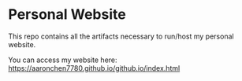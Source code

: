 # Personal Website
This repo contains all the artifacts necessary to run/host my personal website.

You can access my website here: https://aaronchen7780.github.io/github.io/index.html
